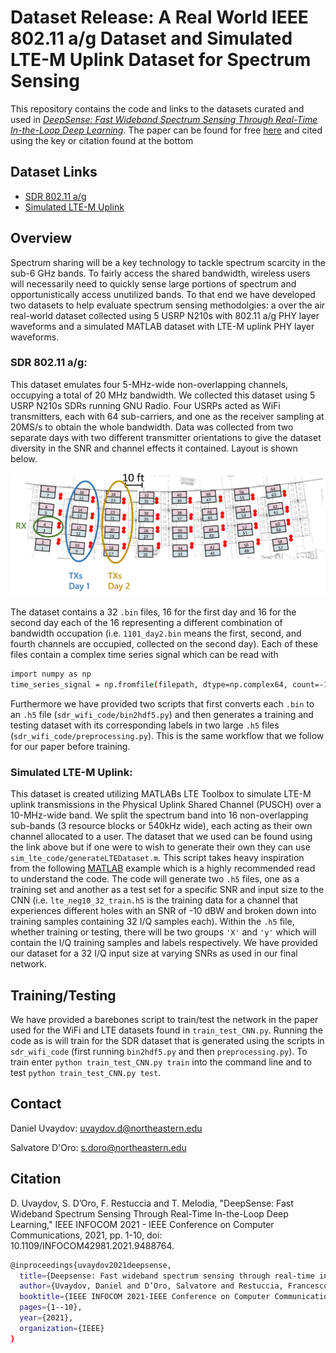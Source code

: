 # Dataset Release: A Real World IEEE 802.11 a/g Dataset and Simulated LTE-M Uplink Dataset for Spectrum Sensing


This repository contains the code and links to the datasets curated and used in _[DeepSense: Fast Wideband Spectrum Sensing Through Real-Time In-the-Loop Deep Learning]_. The paper can be found for free [here] and cited using the key or citation found at the bottom



## Dataset Links
- [SDR 802.11 a/g]
- [Simulated LTE-M Uplink]

## Overview

Spectrum sharing will be a key technology to tackle spectrum  scarcity  in  the  sub-6  GHz  bands.  To  fairly  access  the shared bandwidth, wireless users will necessarily need to quickly sense  large  portions  of  spectrum  and  opportunistically  access unutilized  bands. To that end we have developed two datasets to help evaluate spectrum sensing methodolgies: a over the air real-world dataset collected using 5 USRP N210s with 802.11 a/g PHY layer waveforms and a simulated MATLAB dataset with LTE-M uplink PHY layer waveforms.


### SDR 802.11 a/g:
This dataset emulates four 5-MHz-wide non-overlapping channels, occupying a total of 20 MHz bandwidth. We collected this dataset using 5 USRP N210s SDRs running GNU Radio. Four USRPs acted as WiFi transmitters, each with 64 sub-carriers, and one as the receiver sampling at 20MS/s to obtain the whole bandwidth. Data was collected from two separate days with two different transmitter orientations to give the dataset diversity in the SNR and  channel  effects  it  contained. Layout is shown below.

<img src="./sdr_layout.png" width="700">

The dataset contains a 32 ```.bin``` files, 16 for the first day and 16 for the second day each of the 16 representing a different combination of bandwidth occupation (i.e. ```1101_day2.bin``` means the first, second, and fourth channels are occupied, collected on the second day). Each of these files contain a complex time series signal which can be read with 
```sh
import numpy as np
time_series_signal = np.fromfile(filepath, dtype=np.complex64, count=-1, offset=0)
```
Furthermore we have provided two scripts that first converts each ```.bin``` to an ```.h5```  file (```sdr_wifi_code/bin2hdf5.py```) and then generates a training and testing dataset with its corresponding labels in two large ```.h5``` files (```sdr_wifi_code/preprocessing.py```). This is the same workflow that we follow for our paper before training.

### Simulated LTE-M Uplink:

This dataset is created utilizing MATLABs LTE Toolbox to simulate LTE-M uplink transmissions in the Physical Uplink Shared Channel (PUSCH) over a 10-MHz-wide band. We split the spectrum band into 16 non-overlapping sub-bands (3 resource blocks or 540kHz wide), each acting as their own channel allocated to a user. The dataset that we used can be found using the link above but if one were to wish to generate their own they can use ```sim_lte_code/generateLTEDataset.m```. This script takes heavy inspiration from the following [MATLAB] example which is a highly recommended read to understand the code. The code will generate two ```.h5``` files, one as a training set and another as a test set for a specific SNR and input size to the CNN (i.e. ```lte_neg10_32_train.h5``` is the training data for a channel that experiences different holes with an SNR of -10 dBW and broken down into training samples containing 32 I/Q samples each). Within the ```.h5``` file, whether training or testing, there will be two groups ```'X'``` and ```'y'``` which will contain the I/Q training samples and labels respectively. We have provided our dataset for a 32 I/Q input size at varying SNRs as used in our final network.

## Training/Testing

We have provided a barebones script to train/test the network in the paper used for the WiFi and LTE datasets found in ```train_test_CNN.py```. Running the code as is will train for the SDR dataset that is generated using the scripts in ```sdr_wifi_code``` (first running ```bin2hdf5.py``` and then ```preprocessing.py```). To train enter ```python train_test_CNN.py train``` into the command line and to test ```python train_test_CNN.py test```. 

## Contact

Daniel Uvaydov: uvaydov.d@northeastern.edu

Salvatore D'Oro: s.doro@northeastern.edu

## Citation

D. Uvaydov, S. D’Oro, F. Restuccia and T. Melodia, "DeepSense: Fast Wideband Spectrum Sensing Through Real-Time In-the-Loop Deep Learning," IEEE INFOCOM 2021 - IEEE Conference on Computer Communications, 2021, pp. 1-10, doi: 10.1109/INFOCOM42981.2021.9488764.

```sh
@inproceedings{uvaydov2021deepsense,
  title={Deepsense: Fast wideband spectrum sensing through real-time in-the-loop deep learning},
  author={Uvaydov, Daniel and D’Oro, Salvatore and Restuccia, Francesco and Melodia, Tommaso},
  booktitle={IEEE INFOCOM 2021-IEEE Conference on Computer Communications},
  pages={1--10},
  year={2021},
  organization={IEEE}
}
```





[//]: # 

   [SDR 802.11 a/g]: <https://repository.library.northeastern.edu/files/neu:n009w2985>
   [Simulated LTE-M Uplink]: <https://repository.library.northeastern.edu/files/neu:n009w299f>
   [DeepSense: Fast Wideband Spectrum Sensing Through Real-Time In-the-Loop Deep Learning]: <https://ieeexplore.ieee.org/abstract/document/9488764>
   [here]: <https://ece.northeastern.edu/wineslab/papers/UvaydovInfocom21.pdf>
   [MATLAB]: <https://www.mathworks.com/help/lte/ug/lte-m-uplink-waveform-generation.html>
